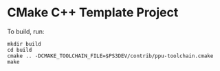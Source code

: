 # CMake C++ Template Project

To build, run:

```
mkdir build
cd build
cmake .. -DCMAKE_TOOLCHAIN_FILE=$PS3DEV/contrib/ppu-toolchain.cmake
make
```
